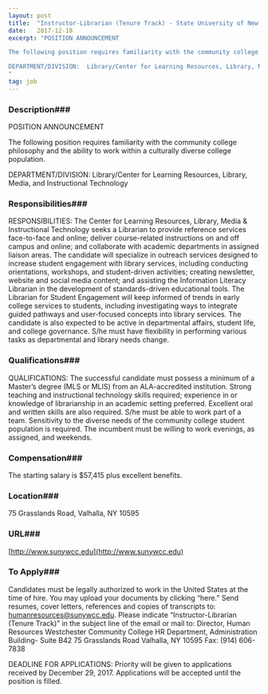 ```yaml
---
layout: post
title:  "Instructor-Librarian (Tenure Track) - State University of New York Westchester Community College "
date:   2017-12-18
excerpt: "POSITION ANNOUNCEMENT

The following position requires familiarity with the community college philosophy and the ability to work within a culturally diverse college population.

DEPARTMENT/DIVISION:  Library/Center for Learning Resources, Library, Media, and Instructional Technology
"
tag: job
---
```


### Description###

POSITION ANNOUNCEMENT

The following position requires familiarity with the community college philosophy and the ability to work within a culturally diverse college population.

DEPARTMENT/DIVISION:  Library/Center for Learning Resources, Library, Media, and Instructional Technology



### Responsibilities###

RESPONSIBILITIES:   The Center for Learning Resources, Library, Media & Instructional Technology seeks a Librarian to provide reference services face-to-face and online; deliver course-related instructions on and off campus and online; and collaborate with academic departments in assigned liaison areas. The candidate will specialize in outreach services designed to increase student engagement with library services, including conducting orientations, workshops, and student-driven activities; creating newsletter, website and social media content; and assisting the Information Literacy Librarian in the development of standards-driven educational tools. The Librarian for Student Engagement will keep informed of trends in early college services to students, including investigating ways to integrate guided pathways and user-focused concepts into library services.  The candidate is also expected to be active in departmental affairs, student life, and college governance. S/he must have flexibility in performing various tasks as departmental and library needs change.  


### Qualifications###

QUALIFICATIONS:  The successful candidate must possess a minimum of a Master’s degree (MLS or MLIS) from an ALA-accredited institution. Strong teaching and instructional technology skills required; experience in or knowledge of librarianship in an academic setting preferred.  Excellent oral and written skills are also required.  S/he must be able to work part of a team.  Sensitivity to the diverse needs of the community college student population is required.  The incumbent must be willing to work evenings, as assigned, and weekends.


### Compensation###

The starting salary is $57,415 plus excellent benefits.


### Location###

75 Grasslands Road, Valhalla, NY 10595


### URL###

[http://www.sunywcc.edu](http://www.sunywcc.edu)

### To Apply###

Candidates must be legally authorized to work in the United States at the time of hire.  You may upload your documents by clicking “here.” Send resumes, cover letters, references and copies of transcripts to: humanresources@sunywcc.edu.  Please indicate “Instructor-Librarian (Tenure Track)” in the subject line of the email or mail to:
					Director, Human Resources
                                        Westchester Community College
					HR Department, Administration Building- Suite B42
					75 Grasslands Road
					Valhalla, NY  10595
					Fax: (914) 606-7838

DEADLINE FOR APPLICATIONS:  Priority will be given to applications received by December 29, 2017.  Applications will be accepted until the position is filled.





